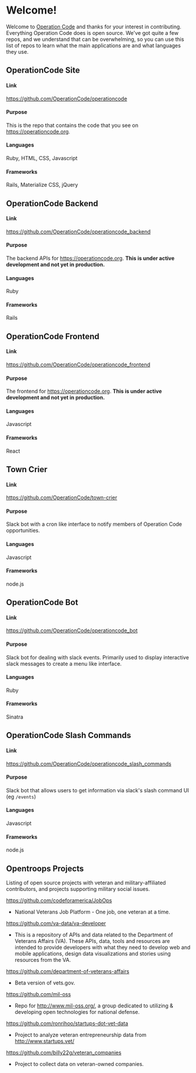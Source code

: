 # Welcome!
Welcome to [Operation Code](https://github.com/OperationCode) and thanks for your interest in contributing. Everything Operation Code does is open source. We've got quite a few repos, and we understand that can be overwhelming, so you can use this list of repos to learn what the main applications are and what languages they use.

## OperationCode Site
#### Link
https://github.com/OperationCode/operationcode  
#### Purpose
This is the repo that contains the code that you see on https://operationcode.org.
#### Languages
Ruby, HTML, CSS, Javascript  
#### Frameworks
Rails, Materialize CSS, jQuery  

## OperationCode Backend
#### Link
https://github.com/OperationCode/operationcode_backend
#### Purpose
The backend APIs for https://operationcode.org. **This is under active development and not yet in production.**
#### Languages
Ruby
#### Frameworks
Rails

## OperationCode Frontend
#### Link
https://github.com/OperationCode/operationcode_frontend
#### Purpose
The frontend for https://operationcode.org. **This is under active development and not yet in production.**
#### Languages
Javascript
#### Frameworks
React


## Town Crier
#### Link
https://github.com/OperationCode/town-crier  
#### Purpose
Slack bot with a cron like interface to notify members of Operation Code opportunities.   
#### Languages
Javascript  
#### Frameworks
node.js

## OperationCode Bot
#### Link
https://github.com/OperationCode/operationcode_bot  
#### Purpose
Slack bot for dealing with slack events. Primarily used to display interactive slack messages to create a menu like interface.  
#### Languages
Ruby
#### Frameworks
Sinatra  

## OperationCode Slash Commands
#### Link
https://github.com/OperationCode/operationcode_slash_commands  
#### Purpose
Slack bot that allows users to get information via slack's slash command UI (eg `/events`)  
#### Languages
Javascript
#### Frameworks
node.js

## Opentroops Projects
Listing of open source projects with veteran and military-affiliated contributors, and projects supporting military social issues.

https://github.com/codeforamerica/JobOps
* National Veterans Job Platform - One job, one veteran at a time.

https://github.com/va-data/va-developer
* This is a repository of APIs and data related to the Department of Veterans Affairs (VA). These APIs, data, tools and resources are intended to provide developers with what they need to develop web and mobile applications, design data visualizations and stories using resources from the VA.

https://github.com/department-of-veterans-affairs
* Beta version of vets.gov.

https://github.com/mil-oss
* Repo for http://www.mil-oss.org/, a group dedicated to utilizing & developing open technologies for national defense.

https://github.com/ronrihoo/startups-dot-vet-data
* Project to analyze veteran entrepreneurship data from http://www.startups.vet/

https://github.com/billy22g/veteran_companies
* Project to collect data on veteran-owned companies.
